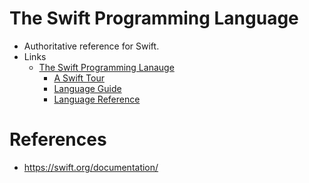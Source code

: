 # The Swift Programming Language
* Authoritative reference for Swift.
* Links
	* [The Swift Programming Lanauge](https://docs.swift.org/swift-book/)
		* [A Swift Tour](https://docs.swift.org/swift-book/GuidedTour/GuidedTour.html)
		* [Language Guide](https://docs.swift.org/swift-book/LanguageGuide/TheBasics.html)
		* [Language Reference](https://docs.swift.org/swift-book/ReferenceManual/AboutTheLanguageReference.html)
# References
* https://swift.org/documentation/
